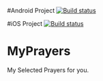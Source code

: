 #Android Project [![Build status](https://build.appcenter.ms/v0.1/apps/f3449781-31ae-4850-9b13-92fc3d69f921/branches/Rev._1.01/badge)](https://appcenter.ms)

#iOS Project [![Build status](https://build.appcenter.ms/v0.1/apps/d8c8db9a-c6a5-49f3-b798-2446a7cae8cb/branches/Rev._1.01/badge)](https://appcenter.ms)

# MyPrayers
My Selected Prayers for you.
